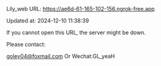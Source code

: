 Lily_web URL: https://ae6d-61-165-102-156.ngrok-free.app

Updated at: 2024-12-10 11:38:39

If you cannot open this URL, the server might be down.

Please contact: 

goley04@foxmail.com Or Wechat:GL_yeaH